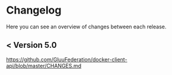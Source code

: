 # Changelog

Here you can see an overview of changes between each release.

## < Version 5.0
https://github.com/GluuFederation/docker-client-api/blob/master/CHANGES.md